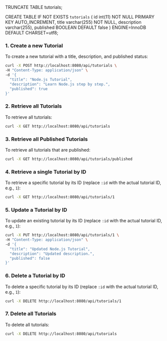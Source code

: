 TRUNCATE TABLE tutorials;

CREATE TABLE IF NOT EXISTS `tutorials` (
  id int(11) NOT NULL PRIMARY KEY AUTO_INCREMENT,
  title varchar(255) NOT NULL,
  description varchar(255),
  published BOOLEAN DEFAULT false
) ENGINE=InnoDB DEFAULT CHARSET=utf8;



### 1. **Create a new Tutorial**
To create a new tutorial with a title, description, and published status:
```bash
curl -X POST http://localhost:8080/api/tutorials \
-H "Content-Type: application/json" \
-d '{
  "title": "Node.js Tutorial",
  "description": "Learn Node.js step by step.",
  "published": true
}'
```

### 2. **Retrieve all Tutorials**
To retrieve all tutorials:
```bash
curl -X GET http://localhost:8080/api/tutorials
```

### 3. **Retrieve all Published Tutorials**
To retrieve all tutorials that are published:
```bash
curl -X GET http://localhost:8080/api/tutorials/published
```

### 4. **Retrieve a single Tutorial by ID**
To retrieve a specific tutorial by its ID (replace `:id` with the actual tutorial ID, e.g., `1`):
```bash
curl -X GET http://localhost:8080/api/tutorials/1
```

### 5. **Update a Tutorial by ID**
To update an existing tutorial by its ID (replace `:id` with the actual tutorial ID, e.g., `1`):
```bash
curl -X PUT http://localhost:8080/api/tutorials/1 \
-H "Content-Type: application/json" \
-d '{
  "title": "Updated Node.js Tutorial",
  "description": "Updated description.",
  "published": false
}'
```

### 6. **Delete a Tutorial by ID**
To delete a specific tutorial by its ID (replace `:id` with the actual tutorial ID, e.g., `1`):
```bash
curl -X DELETE http://localhost:8080/api/tutorials/1
```

### 7. **Delete all Tutorials**
To delete all tutorials:
```bash
curl -X DELETE http://localhost:8080/api/tutorials
```
